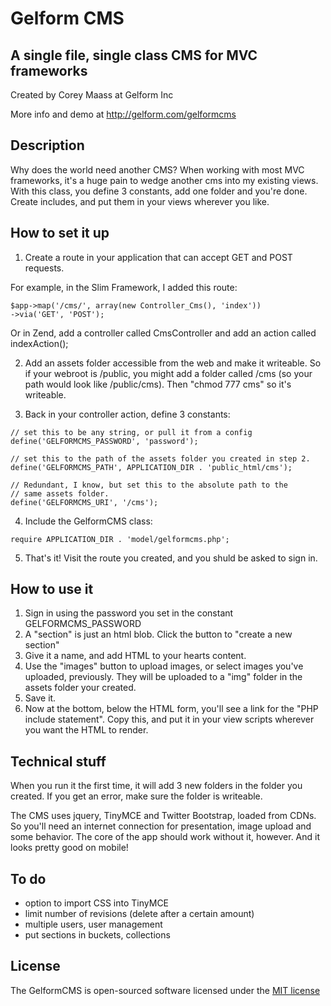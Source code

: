 # Gelform CMS
## A single file, single class CMS for MVC frameworks

Created by Corey Maass at Gelform Inc

More info and demo at http://gelform.com/gelformcms

## Description

Why does the world need another CMS? When working with most MVC frameworks, it's a huge pain to wedge another cms into my existing views. With this class, you define 3 constants, add one folder and you're done. Create includes, and put them in your views wherever you like.

## How to set it up

1. Create a route in your application that can accept GET and POST requests. 

For example, in the Slim Framework, I added this route:
```
$app->map('/cms/', array(new Controller_Cms(), 'index'))
->via('GET', 'POST');
```

Or in Zend, add a controller called CmsController and add an action called indexAction();

2. Add an assets folder accessible from the web and make it writeable. So  if your webroot is /public, you might add a folder called /cms (so your path would look like /public/cms). Then "chmod 777 cms" so it's writeable. 

3. Back in your controller action, define 3 constants:
```
// set this to be any string, or pull it from a config
define('GELFORMCMS_PASSWORD', 'password'); 
```
```
// set this to the path of the assets folder you created in step 2. 
define('GELFORMCMS_PATH', APPLICATION_DIR . 'public_html/cms');
```
```
// Redundant, I know, but set this to the absolute path to the 
// same assets folder.
define('GELFORMCMS_URI', '/cms');
```

4. Include the GelformCMS class:
```
require APPLICATION_DIR . 'model/gelformcms.php';
```

5. That's it! Visit the route you created, and you shuld be asked to sign in.

## How to use it

1. Sign in using the password you set in the constant GELFORMCMS_PASSWORD
2. A "section" is just an html blob. Click the button to "create a new section"
3. Give it a name, and add HTML to your hearts content.
4. Use the "images" button to upload images, or select images you've uploaded, previously. They will be uploaded to a "img"
folder in the assets folder your created. 
5. Save it. 
6. Now at the bottom, below the HTML form, you'll see a link for the "PHP include statement". Copy this, and put it in your view scripts wherever you want the HTML to render.

## Technical stuff

When you run it the first time, it will add 3 new folders in the folder you created. If you get an error, make sure the folder
is writeable.

The CMS uses jquery, TinyMCE and Twitter Bootstrap, loaded from CDNs. So you'll need an internet connection for presentation,
image upload and some behavior. The core of the app should work without it, however. And it looks pretty good on mobile!

## To do

* option to import CSS into TinyMCE
* limit number of revisions (delete after a certain amount)
* multiple users, user management
* put sections in buckets, collections

## License

The GelformCMS is open-sourced software licensed under the [MIT license](http://opensource.org/licenses/MIT)
